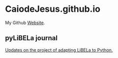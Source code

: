 # CaiodeJesus.github.io
My Github [Website](https://caiodejesus.github.io/).
## pyLiBELa journal
[Updates on the project of adapting LiBELa to Python.](https://github.com/CaiodeJesus/CaiodeJesus.github.io/blob/main/_pages/pylibela.md)
